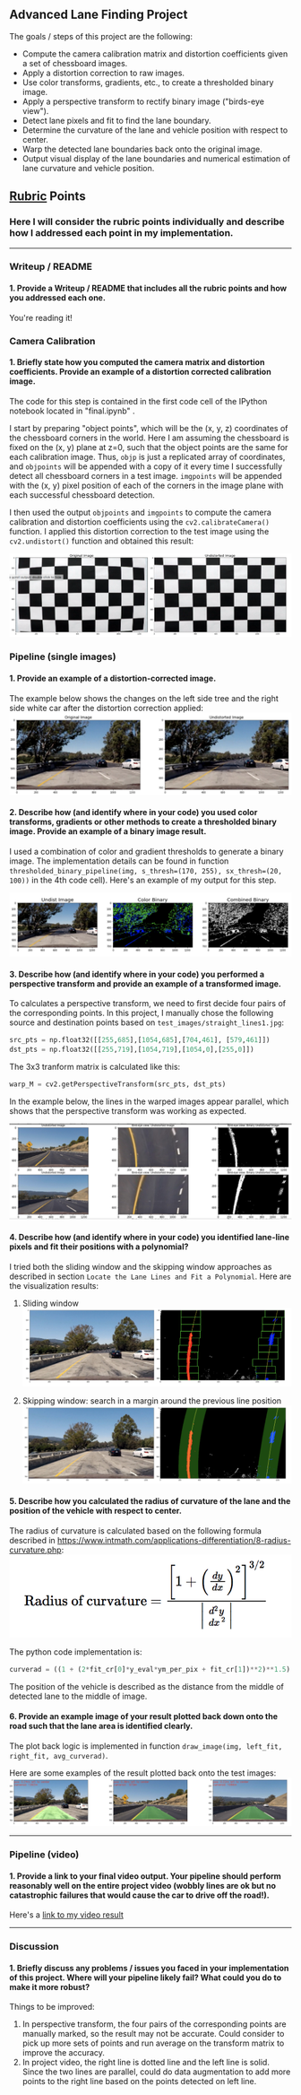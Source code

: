 
## Advanced Lane Finding Project

The goals / steps of this project are the following:

* Compute the camera calibration matrix and distortion coefficients given a set of chessboard images.
* Apply a distortion correction to raw images.
* Use color transforms, gradients, etc., to create a thresholded binary image.
* Apply a perspective transform to rectify binary image ("birds-eye view").
* Detect lane pixels and fit to find the lane boundary.
* Determine the curvature of the lane and vehicle position with respect to center.
* Warp the detected lane boundaries back onto the original image.
* Output visual display of the lane boundaries and numerical estimation of lane curvature and vehicle position.


## [Rubric](https://review.udacity.com/#!/rubrics/571/view) Points

### Here I will consider the rubric points individually and describe how I addressed each point in my implementation.  

---

### Writeup / README

#### 1. Provide a Writeup / README that includes all the rubric points and how you addressed each one.  

You're reading it!

### Camera Calibration

#### 1. Briefly state how you computed the camera matrix and distortion coefficients. Provide an example of a distortion corrected calibration image.

The code for this step is contained in the first code cell of the IPython notebook located in "final.ipynb" .  

I start by preparing "object points", which will be the (x, y, z) coordinates of the chessboard corners in the world. Here I am assuming the chessboard is fixed on the (x, y) plane at z=0, such that the object points are the same for each calibration image.  Thus, `objp` is just a replicated array of coordinates, and `objpoints` will be appended with a copy of it every time I successfully detect all chessboard corners in a test image.  `imgpoints` will be appended with the (x, y) pixel position of each of the corners in the image plane with each successful chessboard detection.  

I then used the output `objpoints` and `imgpoints` to compute the camera calibration and distortion coefficients using the `cv2.calibrateCamera()` function.  I applied this distortion correction to the test image using the `cv2.undistort()` function and obtained this result:

![distorted vs Undistorted images](output_images/undistorted.png)


### Pipeline (single images)

#### 1. Provide an example of a distortion-corrected image.

The example below shows the changes on the left side tree and the right side white car after the distortion correction applied:
![distorted vs Undistorted images](output_images/undistorted_road.png)


#### 2. Describe how (and identify where in your code) you used color transforms, gradients or other methods to create a thresholded binary image.  Provide an example of a binary image result.

I used a combination of color and gradient thresholds to generate a binary image. The implementation details can be found in function `thresholded_binary_pipeline(img, s_thresh=(170, 255), sx_thresh=(20, 100))` in the 4th code cell).  Here's an example of my output for this step.

![color to binary](output_images/toBinary.png)

#### 3. Describe how (and identify where in your code) you performed a perspective transform and provide an example of a transformed image.

To calculates a perspective transform, we need to first decide four pairs of the corresponding points. In this project, I manually chose the following source and destination points based on `test_images/straight_lines1.jpg`:
```python
src_pts = np.float32([[255,685],[1054,685],[704,461], [579,461]])
dst_pts = np.float32([[255,719],[1054,719],[1054,0],[255,0]])
```

The 3x3 tranform matrix is calculated like this:
```python
warp_M = cv2.getPerspectiveTransform(src_pts, dst_pts)
```

In the example below, the lines in the warped images appear parallel, which shows that the perspective transform was working as expected.

![perspective transform](output_images/transform.png)

#### 4. Describe how (and identify where in your code) you identified lane-line pixels and fit their positions with a polynomial?

I tried both the sliding window and the skipping window approaches as described in section `Locate the Lane Lines and Fit a Polynomial`. Here are the visualization results:
1. Sliding window
![perspective transform](output_images/slidingWindow.png)

2. Skipping window: search in a margin around the previous line position
![perspective transform](output_images/incremental.png)

#### 5. Describe how you calculated the radius of curvature of the lane and the position of the vehicle with respect to center.
The radius of curvature is calculated based on the following formula described in https://www.intmath.com/applications-differentiation/8-radius-curvature.php:
![perspective transform](output_images/curveFormula.png)

The python code implementation is:
```python
curverad = ((1 + (2*fit_cr[0]*y_eval*ym_per_pix + fit_cr[1])**2)**1.5) / np.absolute(2*fit_cr[0])
```

The position of the vehicle is described as the distance from the middle of detected lane to the middle of image.

#### 6. Provide an example image of your result plotted back down onto the road such that the lane area is identified clearly.

The plot back logic is implemented in function `draw_image(img, left_fit, right_fit, avg_curverad)`.

Here are some examples of the result plotted back onto the test images:
![perspective transform](output_images/plotBack.png)

---

### Pipeline (video)

#### 1. Provide a link to your final video output.  Your pipeline should perform reasonably well on the entire project video (wobbly lines are ok but no catastrophic failures that would cause the car to drive off the road!).

Here's a [link to my video result](output_images/project_output.mp4)

---

### Discussion

#### 1. Briefly discuss any problems / issues you faced in your implementation of this project.  Where will your pipeline likely fail?  What could you do to make it more robust?
Things to be improved:
1. In perspective transform, the four pairs of the corresponding points are manually marked, so the result may not be accurate. Could consider to pick up more sets of points and run average on the transform matrix to improve the accuracy.
2. In project video, the right line is dotted line and the left line is solid. Since the two lines are parallel, could do data augmentation to add more points to the right line based on the points detected on left line.
